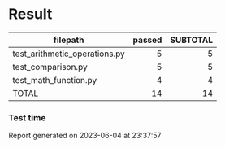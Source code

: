 # Result

|           filepath            | passed | SUBTOTAL |
| ----------------------------- | -----: | -------: |
| test_arithmetic_operations.py |      5 |        5 |
| test_comparison.py            |      5 |        5 |
| test_math_function.py         |      4 |        4 |
| TOTAL                         |     14 |       14 |

### Test time

Report generated on 2023-06-04 at 23:37:57
